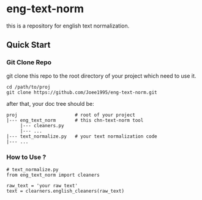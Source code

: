 # eng-text-norm
this is a repository for english text normalization.

## Quick Start ##

### Git Clone Repo ###
git clone this repo to the root directory of your project which need to use it.

    cd /path/to/proj
    git clone https://github.com/Joee1995/eng-text-norm.git

after that, your doc tree should be:
```
proj                     # root of your project
|--- eng_text_norm       # this chn-text-norm tool
     |--- cleaners.py
     |--- ...
|--- text_normalize.py   # your text normalization code
|--- ...
```

### How to Use ? ###

    # text_normalize.py
    from eng_text_norm import cleaners
    
    raw_text = 'your raw text'
    text = clearners.english_cleaners(raw_text)
